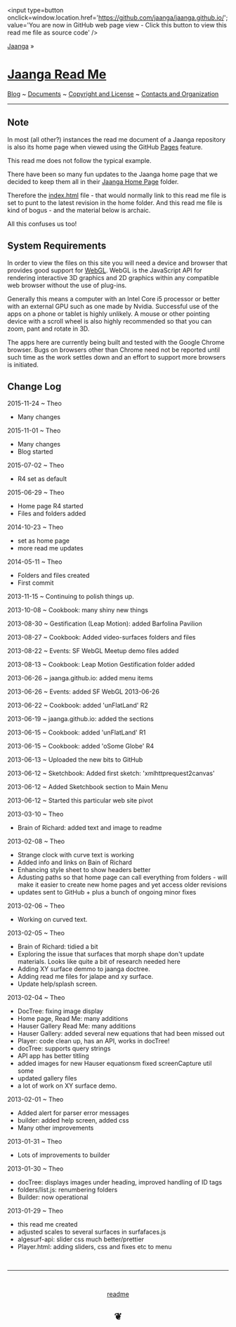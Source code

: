 ﻿<span style=display:none; >[You are now in GitHub source code view - click this link to view this read me file as a web page]( http://jaanga.github.io/ "View file as a web page." ) </span>
<input type=button onclick=window.location.href='https://github.com/jaanga/jaanga.github.io/'; value='You are now in GitHub web page view - Click this button to view this read me file as source code' />

[Jaanga]( http://jaanga.github.io/ ) »

[Jaanga Read Me]( index.html#../../readme.md )
===

[Blog]( http://jaanga.github.io/request-jaanga-blog-posts.html )
~ [Documents]( http://jaanga.github.io/documents ) 
~ [Copyright and License]( http://jaanga.github.io/#http://jaanga.github.io/jaanga-copyright-and-mit-license.md ) 
~ [Contacts and Organization]( http://jaanga.github.io/#http://jaanga.github.io/jaanga-contacts-and-organization.md ) 

***



## Note

In most (all other?) instances the read me document of a Jaanga repository is also its home page when viewed using the GitHub [Pages]( https://pages.github.com/ ) feature.

This read me does not follow the typical example.

There have been so many fun updates to the Jaanga home page that we decided to keep them all in their [Jaanga Home Page]( https://github.com/jaanga/jaanga.github.io/tree/master/home ) folder.

Therefore the [index.html]( https://github.com/jaanga/jaanga.github.io/blob/master/index.html ) file - that would normally link to this read me file is set 
to punt to the latest revision in the home folder. And this read me file is kind of bogus - and the material below is archaic.

All this confuses us too!


## System Requirements

In order to view the files on this site you will need a device and browser that provides good support for [WebGL](http://get.webgl.org/).
WebGL is the JavaScript API for rendering interactive 3D graphics and 2D graphics within any compatible web browser without the use of plug-ins. 

Generally this means a computer with an Intel Core i5 processor or better with an external GPU such as one made by Nvidia. 
Successful use of the apps on a phone or tablet is highly unlikely. 
A mouse or other pointing device with a scroll wheel is also highly recommended so that you can zoom, pant and rotate in 3D.
 
The apps here are currently being built and tested with the Google Chrome browser. 
Bugs on browsers other than Chrome need not be reported until such time as the work settles down and an effort to support more browsers is initiated.


## Change Log

2015-11-24 ~ Theo

* Many changes

2015-11-01 ~ Theo

* Many changes
* Blog started

2015-07-02 ~ Theo

* R4 set as default

2015-06-29 ~ Theo

* Home page R4 started
* Files and folders added

2014-10-23 ~ Theo

* set as home page
* more read me updates

2014-05-11 ~ Theo

* Folders and files created
* First commit

2013-11-15 ~ Continuing to polish things up.

2013-10-08 ~ Cookbook: many shiny new things

2013-08-30 ~ Gestification (Leap Motion): added Barfolina Pavilion  

2013-08-27 ~ Cookbook: Added video-surfaces folders and files  

2013-08-22 ~ Events: SF WebGL Meetup demo files added  

2013-08-13 ~ Cookbook: Leap Motion Gestification folder added  

2013-06-26 ~ jaanga.github.io: added menu items  

2013-06-26 ~ Events: added SF WebGL 2013-06-26  

2013-06-22 ~ Cookbook: added 'unFlatLand' R2  

2013-06-19 ~ jaanga.github.io: added the sections  

2013-06-15 ~ Cookbook: added 'unFlatLand' R1  

2013-06-15 ~ Cookbook: added 'oSome Globe' R4  

2013-06-13 ~ Uploaded the new bits to GitHub  

2013-06-12 ~ Sketchbook: Added first sketch: 'xmlhttprequest2canvas'  

2013-06-12 ~ Added Sketchbook section to Main Menu  

2013-06-12 ~ Started this particular web site pivot  


2013-03-10 ~ Theo  

* Brain of Richard: added text and image to readme

2013-02-08 ~ Theo  

* Strange clock with curve text is working
* Added info and links on Bain of Richard
* Enhancing style sheet to show headers better
* Adusting paths so that home page can call everything from folders - will make it easier to create new home pages and yet access older revisions
* updates sent to GitHub + plus a bunch of ongoing minor fixes

2013-02-06 ~ Theo  

* Working on curved text.

2013-02-05 ~ Theo  

* Brain of Richard: tidied a bit
* Exploring the issue that surfaces that morph shape don't update materials. Looks like quite a bit of research needed here
* Adding XY surface demmo to jaanga doctree.
* Adding read me files for jalape and xy surface.
* Update help/splash screen.

2013-02-04 ~ Theo   

* DocTree: fixing image display
* Home page, Read Me: many additions
* Hauser Gallery Read Me: many additions
* Hauser Gallery: added several new equations that had been missed out
* Player: code clean up, has an API, works in docTree!
* docTree: supports query strings
* API app has better titling
* added images for new Hauser equationsm fixed screenCapture util some
* updated gallery files
* a lot of work on XY surface demo.


2013-02-01 ~ Theo   

* Added alert for parser error messages
* builder: added help screen, added css
* Many other improvements

2013-01-31 ~ Theo   

* Lots of improvements to builder

2013-01-30 ~ Theo  

* docTree: displays images under heading, improved handling of ID tags
* folders/list.js: renumbering folders
* Builder: now operational

2013-01-29 ~ Theo  

* this read me created
* adjusted scales to several surfaces in surfafaces.js
* algesurf-api: slider css much better/prettier
* Player.html: adding sliders, css and fixes etc to menu

<br>

---

<br>

<center>

[readme]( https://en.wikipedia.org/wiki/README )

<h2><a href=javascript:window.scrollTo(0,0); style=text-decoration:none; >❦</a></h2>

</center>



